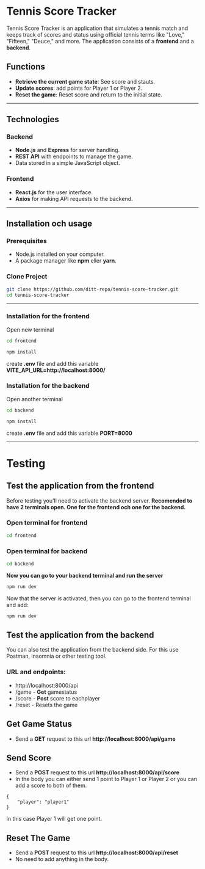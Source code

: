 # Tennis Score Tracker

Tennis Score Tracker is an application that simulates a tennis match and keeps track of scores and status using official tennis terms like "Love," "Fifteen," "Deuce," and more. The application consists of a **frontend** and a **backend**.

## Functions

- **Retrieve the current game state**: See score and stauts.
- **Update scores**: add points for Player 1 or Player 2.
- **Reset the game**: Reset score and return to the initial state.

---

## Technologies

### Backend

- **Node.js** and **Express** for server handling.
- **REST API** with endpoints to manage the game.
- Data stored in a simple JavaScript object.

### Frontend

- **React.js** for the user interface.
- **Axios** for making API requests to the backend.

---

## Installation och usage

### Prerequisites

- Node.js installed on your computer.
- A package manager like **npm** eller **yarn**.

### Clone Project

```bash
git clone https://github.com/ditt-repo/tennis-score-tracker.git
cd tennis-score-tracker
```

---

### Installation for the frontend

Open new terminal

```bash
cd frontend
```

```bash
npm install
```

create **.env** file and add this variable **VITE_API_URL=http://localhost:8000/**

### Installation for the backend

Open another terminal

```bash
cd backend
```

```bash
npm install
```

create **.env** file and add this variable **PORT=8000**

---

# Testing

## Test the application from the frontend

Before testing you'll need to activate the backend server.
**Recomended to have 2 terminals open. One for the frontend och one for the backend.**

### Open terminal for frontend

```bash
cd frontend
```

### Open terminal for backend

```bash
cd backend
```

**Now you can go to your backend terminal and run the server**

```bash
npm run dev
```

Now that the server is activated, then you can go to the frontend terminal and add:

```bash
npm run dev
```

## Test the application from the backend

You can also test the application from the backend side. For this use Postman, insomnia or other testing tool.

### URL and endpoints:

- http://localhost:8000/api
- /game - **Get** gamestatus
- /score - **Post** score to eachplayer
- /reset - Resets the game

## Get Game Status

- Send a **GET** request to this url **http://localhost:8000/api/game**

## Send Score

- Send a **POST** request to this url **http://localhost:8000/api/score**
- In the body you can either send 1 point to Player 1 or Player 2 or you can add a score to both of them.

```body
{
    "player": "player1"
}
```

In this case Player 1 will get one point.

## Reset The Game

- Send a **POST** request to this url **http://localhost:8000/api/reset**
- No need to add anything in the body.
